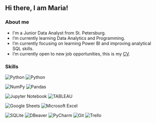 ## Hi there, I am Maria!

### About me

- I'm a Junior Data Analyst from St. Petersburg.
- I’m currently learning Data Analytics and Programming.
- I’m currently focusing on learning Power BI and improving analytical SQL
  skills.
- I’m currently open to new job opportunities, this is my [CV](https://drive.google.com/file/d/1cNxzTxd7FnuP67GBw6SWjEjsDXk6hQ7v/view?usp=share_link).
 
### Skills

![Python](https://img.shields.io/badge/Python-3776AB?style=for-the-badge&logo=python&logoColor=white)
![Python](https://img.shields.io/badge/sql-43B02A?style=for-the-badge&logo=sql&logoColor=white)

![NumPy](https://img.shields.io/badge/numpy-777BB4.svg?style=for-the-badge&logo=numpy&logoColor=white)
![Pandas](https://img.shields.io/badge/pandas-2C2D72.svg?style=for-the-badge&logo=pandas&logoColor=white)

![Jupyter Notebook](https://img.shields.io/badge/jupyter-F37626.svg?style=for-the-badge&logo=jupyter&logoColor=white)
![TABLEAU](https://img.shields.io/badge/tableau-D00000.svg?style=for-the-badge&logo=tableau&logoColor=white)

![Google Sheets](https://img.shields.io/badge/google_sheets-430098?style=for-the-badge&logo=google-sheets&logoColor=white)
![Microsoft Excel](https://img.shields.io/badge/Microsoft_Excel-217346?style=for-the-badge&logo=microsoft-excel&logoColor=white)

![SQLite](https://img.shields.io/badge/SQLite-07405E?style=for-the-badge&logo=sqlite&logoColor=white")
![DBeaver](https://img.shields.io/badge/dbeaver-239120?style=for-the-badge&logo=dbeaver&logoColor=white%22)
![PyCharm](https://img.shields.io/badge/pycharm-143?style=for-the-badge&logo=pycharm&logoColor=white)
![Git](https://img.shields.io/badge/GIT-E44C30?style=for-the-badge&logo=git&logoColor=white)
![Trello](https://img.shields.io/badge/Trello-F7931E?style=for-the-badge&logo=Trello&logoColor=white)
